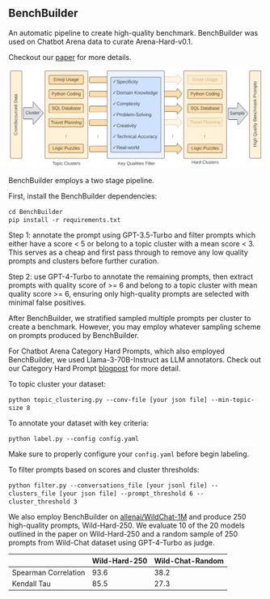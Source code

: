 ## BenchBuilder
An automatic pipeline to create high-quality benchmark. BenchBuilder was used on Chatbot Arena data to curate Arena-Hard-v0.1.

Checkout our [paper](https://arxiv.org/abs/2406.11939) for more details.

![BenchBuilder Pipeline](../misc/pipeline_method.png)

BenchBuilder employs a two stage pipeline.

First, install the BenchBuilder dependencies:
```console
cd BenchBuilder
pip install -r requirements.txt
```

Step 1: annotate the prompt using GPT-3.5-Turbo and filter prompts which either have a score < 5 or belong to a topic cluster with a mean score < 3. This serves as a cheap and first pass through to remove any low quality prompts and clusters before further curation. 

Step 2: use GPT-4-Turbo to annotate the remaining prompts, then extract prompts with quality score of >= 6 and belong to a topic cluster with mean quality score >= 6, ensuring only high-quality prompts are selected with minimal false positives.

After BenchBuilder, we stratified sampled multiple prompts per cluster to create a benchmark. However, you may employ whatever sampling scheme on prompts produced by BenchBuilder.

For Chatbot Arena Category Hard Prompts, which also employed BenchBuilder, we used Llama-3-70B-Instruct as LLM annotators. Check out our Category Hard Prompt [blogpost](https://lmsys.org/blog/2024-05-17-category-hard/) for more detail.

To topic cluster your dataset:
```console
python topic_clustering.py --conv-file [your json file] --min-topic-size 8
```

To annotate your dataset with key criteria:
```console
python label.py --config config.yaml
```
Make sure to properly configure your `config.yaml` before begin labeling.

To filter prompts based on scores and cluster thresholds:
```console
python filter.py --conversations_file [your jsonl file] --clusters_file [your json file] --prompt_threshold 6 --cluster_threshold 3
```

We also employ BenchBuilder on [allenai/WildChat-1M](https://huggingface.co/datasets/allenai/WildChat-1M) and produce 250 high-quality prompts, Wild-Hard-250. We evaluate 10 of the 20 models outlined in the paper on Wild-Hard-250 and a random sample of 250 prompts from Wild-Chat dataset using GPT-4-Turbo as judge.

|    | Wild-Hard-250 | Wild-Chat-Random
| --- | ---- | ----
| Spearman Correlation |	93.6	|		38.2
| Kendall Tau |	85.5	|		27.3